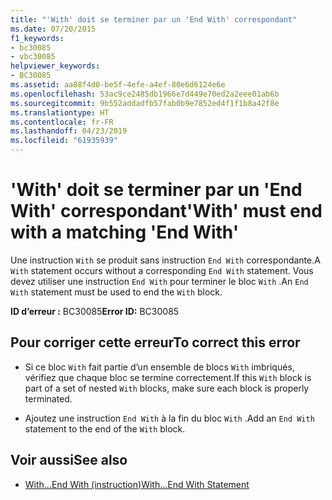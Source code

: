 ```yaml
---
title: "'With' doit se terminer par un 'End With' correspondant"
ms.date: 07/20/2015
f1_keywords:
- bc30085
- vbc30085
helpviewer_keywords:
- BC30085
ms.assetid: aa88f4d0-be5f-4efe-a4ef-80e6d6124e6e
ms.openlocfilehash: 53ac9ce2485db1966e7d449e70ed2a2eee01ab6b
ms.sourcegitcommit: 9b552addadfb57fab0b9e7852ed4f1f1b8a42f8e
ms.translationtype: HT
ms.contentlocale: fr-FR
ms.lasthandoff: 04/23/2019
ms.locfileid: "61935939"
---
```

# <a name="with-must-end-with-a-matching-end-with"></a><span data-ttu-id="be40f-102">'With' doit se terminer par un 'End With' correspondant</span><span class="sxs-lookup"><span data-stu-id="be40f-102">'With' must end with a matching 'End With'</span></span>
<span data-ttu-id="be40f-103">Une instruction `With` se produit sans instruction `End With` correspondante.</span><span class="sxs-lookup"><span data-stu-id="be40f-103">A `With` statement occurs without a corresponding `End With` statement.</span></span> <span data-ttu-id="be40f-104">Vous devez utiliser une instruction `End With` pour terminer le bloc `With` .</span><span class="sxs-lookup"><span data-stu-id="be40f-104">An `End With` statement must be used to end the `With` block.</span></span>  
  
 <span data-ttu-id="be40f-105">**ID d’erreur :** BC30085</span><span class="sxs-lookup"><span data-stu-id="be40f-105">**Error ID:** BC30085</span></span>  
  
## <a name="to-correct-this-error"></a><span data-ttu-id="be40f-106">Pour corriger cette erreur</span><span class="sxs-lookup"><span data-stu-id="be40f-106">To correct this error</span></span>  
  
- <span data-ttu-id="be40f-107">Si ce bloc `With` fait partie d’un ensemble de blocs `With` imbriqués, vérifiez que chaque bloc se termine correctement.</span><span class="sxs-lookup"><span data-stu-id="be40f-107">If this `With` block is part of a set of nested `With` blocks, make sure each block is properly terminated.</span></span>  
  
- <span data-ttu-id="be40f-108">Ajoutez une instruction `End With` à la fin du bloc `With` .</span><span class="sxs-lookup"><span data-stu-id="be40f-108">Add an `End With` statement to the end of the `With` block.</span></span>  
  
## <a name="see-also"></a><span data-ttu-id="be40f-109">Voir aussi</span><span class="sxs-lookup"><span data-stu-id="be40f-109">See also</span></span>

- [<span data-ttu-id="be40f-110">With...End With (instruction)</span><span class="sxs-lookup"><span data-stu-id="be40f-110">With...End With Statement</span></span>](../../visual-basic/language-reference/statements/with-end-with-statement.md)
